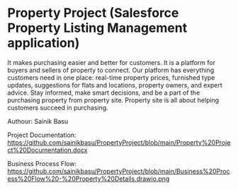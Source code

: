 # Property Project (Salesforce Property Listing Management application)

It makes purchasing easier and better for customers. It is a platform for buyers and sellers of property to connect. Our platform has everything customers need in one place: real-time property prices, furnished type updates, suggestions for flats and locations, property owners, and expert advice. Stay informed, make smart decisions, and be a part of the purchasing property from property site. Property site is all about helping customers succeed in purchasing. 

Authour: Sainik Basu

Project Documentation: https://github.com/sainikbasu/PropertyProject/blob/main/Property%20Project%20Documentation.docx

Business Process Flow: https://github.com/sainikbasu/PropertyProject/blob/main/Business%20Process%20Flow%20-%20Property%20Details.drawio.png
